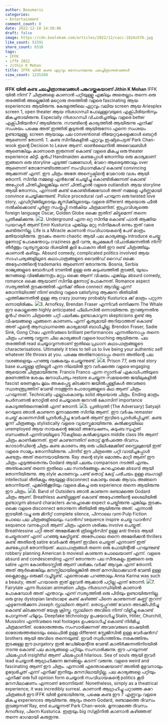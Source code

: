 ```yaml
---
author: Beaumaris
categories:
- Entertainment
comment_count: 0
date: 2022-12-18 14:50:06
draft: false
image: https://cdn.boolokam.com/articles/2022/12/cacc-1024x576.jpg
like_count: 51591
share_count: 6516
tags:
- IFFK
- iffk 2022
- Jithin K Mohan
title: IFFK യിൽ കണ്ട ഏറ്റവും മനോഹരമായ ചലച്ചിത്രാനുഭവങ്ങൾ
view_count: 1235260
---
```


**IFFK യിൽ കണ്ട ചലച്ചിത്രാനുഭവങ്ങൾ പങ്കുവയ്ക്കുകയാണ് Jithin K Mohan** IFFK യിൽ നിന്ന് 7 ചിത്രങ്ങളെ കാണാൻ പറ്റിയുള്ളൂ എങ്കിലും അതെല്ലാം തന്നെ ഒരു തരത്തിൽ അല്ലെങ്കിൽ മറ്റൊരു തരത്തിൽ വളരെ fascinating ആയ experiences ആയിരുന്നു. കേരളത്തിലെ ഏറ്റവും വലിയ screen ആയ Ariesplex screen 1, open theater ആയ നിശാഗന്ധി പോലുള്ളവയുടെ എക്സ്പീരിയൻസും മികച്ചതായിരുന്നു. Especially നിശാഗന്ധി വിചാരിച്ചതിലും വളരെ better എക്സ്പീരിയൻസ് ആയിരുന്നു. സൗണ്ടിന്റെ കാര്യത്തിൽ ആയിരുന്നു എനിക്ക് സംശയം പക്ഷെ അത് ഇത്തിരി കൂടുതൽ ആയിരുന്നോ എന്നെ സംശയം ഉണ്ടായുള്ളൂ, screen ആയാലും പല conventional തീയേറ്ററുകളെക്കാൾ ബെറ്റർ ആണെന്ന് തോന്നി. 1\. കണ്ട സിനിമകളിൽ ഏറ്റവും ഇഷ്ട്ടപെട്ടത് Park Chan-wook ഇന്റെ Decision to Leave ആണ്. ഓൺലൈനിൽ അവൈലബിൾ ആണെങ്കിലും കാണാതെ ഇരുന്നത് കൊണ്ട് വളരെ മികച്ച ഒരു theater experience കിട്ടി. മുൻപ് Handmaiden കണ്ടപ്പോൾ തോന്നിയ ഒരു കാര്യമാണ് ഇങ്ങനെ ഒരു storyline എടുത്ത് വക്കുമ്പോൾ, വേറെ ആരെടുത്താലും over ആണെന്ന് തോന്നേണ്ടിടത്താണ് സംവിധാനമികവ് കൊണ്ട് convincing ആക്കുന്നത് എന്ന്. ഈ ചിത്രം അതേ അസ്പെക്ടിന്റെ വേറൊരു വശം ആയി തോന്നി. സിനിമ നമ്മളെ എൻഗേജ് ചെയ്യിച്ചു കൊണ്ടിരിക്കുന്നത് കൊണ്ട് അപ്പോൾ ചിന്തിച്ചില്ലെങ്കിലും ഒന്ന് ചിന്തിച്ചാൽ വളരെ outlandish ആയ storyline ആയി തോന്നാം, എന്നാൽ കണ്ട് കൊണ്ടിരിക്കുമ്പോൾ അത് നമ്മളെ പൂർണ്ണമായി convince ചെയ്യിക്കുന്നുണ്ട്. Police procedural വഴി പറയുന്ന ഒരു twisted love story, എഡിറ്റിങ്ങിലൂടെയും മ്യൂസിക്കിലൂടെയും വളരെ different ആയൊരു ഫീൽ നൽകിക്കൊണ്ട് പൂർണ്ണ സംതൃപ്തി നൽകിയ ചിത്രമാണിത്. ഇപ്രാവിശ്യത്തെ foreign language Oscar, Golden Globe ഒക്കെ ഇതിന് കിട്ടുമെന്ന് തന്നെ പ്രതീക്ഷിക്കുന്നു. ![](https://cdn.boolokam.com/articles/2022/12/cacc-1024x576.jpg)2\. Underground എന്ന ഒറ്റ സിനിമ കൊണ്ട് ഫാൻ ആക്കിയ ഡയറക്ടർ ആണ് Emir Kusturica എങ്കിലും മറ്റു സിനിമകൾ ഒന്നും ഇത് വരെ കണ്ടിരുന്നില്ല. Life is a Miracle കാണാൻ സംവിധായകന്റെ പേര് മാത്രം മതിയായിരുന്നു. തുടക്കം തന്നെ chaotic ആയി പല കാര്യങ്ങളും introduce ചെയ്തു മുന്നോട്ട് പോകുന്തോറും craziness കൂടി വന്നു, പ്രേക്ഷകർ വിചാരിക്കുന്നതിൽ നിന്ന് തീർത്തും വ്യത്യസ്തമായ ദിശയിൽ കൂടി പോകുന്ന രീതി ഈ രണ്ട് ചിത്രത്തിലും കാണാൻ കഴിയും. Absurd comedy, complicated politics involved ആയ സാഹചര്യങ്ങളിലൂടെ കഥാപാത്രങ്ങളുടെ വൈൽഡ് റൈഡ് ഒക്കെ അദ്ദേഹത്തിന്റെ trademarks ആണെന്ന് തോന്നുന്നു. Bosnia, Serbia രാജ്യങ്ങളുടെ ബോർഡർ ടൗണിൽ ഉള്ള ഒരു കുടുംബത്തിൽ തുടങ്ങി, യുദ്ധം ജനങ്ങളെ വിഭജിക്കുന്നതും മറ്റും ഒക്കെ ആണ് വിഷയം എങ്കിലും absurd comedy, romance ഒക്കെ ആയാണ് സിനിമ മുന്നോട്ട് പോകുന്നത്. Romance aspect സത്യത്തിൽ തുടക്കത്തിൽ എനിക്ക് തീരെ connect ആവില്ല എന്ന് തോന്നിയിടത്ത് നിന്ന് ending വളരെ satisfying ആക്കുന്ന രീതിയിൽ എത്തിക്കുന്നതിൽ ഉള്ള ആ crazy journey probably Kusturica ക്ക് മാത്രം പറ്റുന്ന ഒന്നായിരിക്കും. ![](https://cdn.boolokam.com/articles/2022/12/aaaaaaa-1024x576.jpg)3\. Arnofksy, Brendan Fraser എന്നിവർ ഒന്നിക്കുന്ന The Whale ഈ കൊല്ലത്തെ highly anticipated ഫിലിംസിൽ ഒന്നായിരുന്നു. ഇറങ്ങുന്നതിനു മുൻപ് തന്നെ ചിത്രത്തെ പറ്റി പലർക്കും ഉണ്ടാകാവുന്ന skepticisms ഉണ്ട് ആ വിഷയങ്ങളെ എങ്ങനെ കാണണം എന്ന് കൃത്യമായി അറിയാത്തത് കൊണ്ട് അത് എന്റെ ആസ്വാധനത്തെ കാര്യമായി ബാധിച്ചില്ല. Brendon Fraser, Sadie Sink, Gong Chau എന്നിവരുടെ brilliant performances എന്നതിനൊപ്പം തന്നെ ചിത്രം പറഞ്ഞു വയ്ക്കുന്ന ചില കാര്യങ്ങൾ വളരെ touching ആയിരുന്നു. പല തരത്തിൽ read ചെയ്യാവുന്നതാണ് ഇതിലെ പ്രധാന കഥാപാത്രങ്ങളുടെ characterisations. Ultimately it tries to tell us to live being your authentic self whatever life throws at you. പക്ഷെ അതിനോടൊപ്പം തന്നെ അതിന്റെ പല വശങ്ങളെയും പറഞ്ഞു വക്കുകയും ചെയ്യുന്നുണ്ട്. ![](https://cdn.boolokam.com/articles/2022/12/wwwwwe.webp)4\. Prison 77, ഒരു real story base ചെയ്തുള്ള ത്രില്ലെർ എന്ന നിലയിൽ ഈ വർഷത്തെ വളരെ engaging ആയൊരു ചിത്രമായിരുന്നു. Francis Franco എന്ന സ്പാനിഷ് ഏകാധിപതിയുടെ മരണത്തിനു ശേഷം ജനാധിപത്യം restore ചെയ്യുന്ന സമയത്തെ ജയിലുകളിൽ fascist ഭരണകൂടം മൂലം അകപ്പെട്ടു കിടക്കുന്ന ജയിൽപ്പുള്ളികൾ അവരുടെ സ്വാതന്ത്ര്യത്തിന് വേണ്ടി നടത്തുന്ന പോരാട്ടങ്ങളുടെ കഥ ആണ് ചിത്രം പറയുന്നത്. Technically എല്ലാംകൊണ്ടും solid ആയൊരു ചിത്രം. Ending മാത്രം പേർസണൽ നോട്ടിൽ end ചെയ്യാതെ ജനറൽ കോസിന് importance കൊടുത്തിരുന്നെങ്കിൽ എന്ന് തോന്നി. ![](https://cdn.boolokam.com/articles/2022/12/ffff-1024x538.jpeg)5\. പ്രതിദ്വന്തി (The Adversary) Satyajit റെയുടെ ഞാൻ കാണുന്ന മൂന്നാമത്തെ സിനിമ ആണ്. ഈ വർഷം remaster ചെയ്ത് കാന്നെസിൽ പ്രദർശിപ്പിച്ച വേർഷൻ ആണ് ഇവിടെ പ്രദർശിപ്പിച്ചത്. കണ്ട മൂന്ന് ചിത്രങ്ങളും stylistically വളരെ വ്യയസ്തമായിരുന്നു. കൽക്കട്ടയിലെ unemployed ആയ നായകന്റെ ജോലി അന്വേഷണം, കുടുംബ സുഹൃത് ബന്ധങ്ങൾ എന്നിവയിലൂടെ 70കളിലെ കൽക്കട്ടയുടെ middle class life ആണ് ചിത്രം കാണിക്കുന്നത്. ഇത് കാണുന്നതിന് തൊട്ട് മുൻപത്തെ ദിവസം ഗോടാർഡിന്റെ ചിത്രം കണ്ട കാരണം ആ ഒരു ഫിലിംമേക്കിങ് സ്റ്റൈലുമായി ഇത് വളരെ സാമ്യം തോന്നിയിരുന്നു. പിന്നീട് ഈ ചിത്രത്തെ പറ്റി വായിച്ചപ്പോൾ കണ്ടതും അത് തന്നെയായിരുന്നു. Ray തന്റെ style മൊത്തം മാറ്റി ആണ് ഈ ചിത്രം എടുത്തതെന്നും Godard ആയി പലരും comparison നടത്തി എന്നും. അത്കൊണ്ട് തന്നെ ഇതിലെ പല സന്ദർഭങ്ങളും കുറച്ചൊക്കെ absurd ആയി തോന്നിയിരുന്നു. ആ style കാരണവും പണ്ട് തൊട്ട് കേട്ട് പരിചയം ഉള്ള ബംഗാളി intellectual രീതികളും ആയുള്ള disconnect കൊണ്ടും ഒക്കെ ആവാം അങ്ങനെ തോന്നിയത്. എങ്കിൽക്കൂടിയും വളരെ മികച്ച ഒരു experience തന്നെ ആയിരുന്നു ഈ ചിത്രം. ![](https://cdn.boolokam.com/articles/2022/12/qqw-1.jpg)6\. Band of Outsiders ഞാൻ കാണുന്ന രണ്ടാമത്തെ Godard ചിത്രം ആണ്. Breathless കണ്ടിട്ടുള്ളത് കൊണ്ട് അദ്ദേഹത്തിന്റെ ശൈലിയിൽ ഉണ്ടാവുന്ന absurd characters കുറച്ചൊക്കെ expect ചെയ്തിരുന്നു എങ്കിലും തുടക്കം ഒക്കെ വളരെ disconnect തോന്നുന്ന രീതിയിൽ ആയിരുന്നു അത്. എന്നാൽ ഇടയിൽ വച്ചു ഒരു മിനിറ്റ് complete silence, പിന്നാലെ വന്ന Pulp Fiction പോലെ പല ചിത്രങ്ങളിലെയും ഡാൻസ് sequence inspire ചെയ്ത ഡാൻസ് sequence വന്നപ്പോൾ ആണ് ചിത്രം എന്നെ ശരിക്കും involve ചെയ്തത്. Breathlessine പറ്റി അത് അമേരിക്കൻ ത്രില്ലെർസിന് ഉള്ള anti thesis ആയി ചെയ്തതാണ് എന്ന് പറഞ്ഞു കേട്ടിട്ടുണ്ട്. അത്പോലെ തന്നെ അമേരിക്കൻ thrillers കണ്ട് അതിന്റെ satire വേർഷൻ ആണ് ഇവിടെ ചെയ്തത് എന്നാണ് ഇത് കണ്ടപ്പോൾ തോന്നിയത്. കഥാപാത്രങ്ങൾ തന്നെ ഒരു പോയിന്റിൽ പറയുന്നുണ്ട് robbery planning American b moviesil കാണുന്ന പോലെയാണ് എന്ന്. വളരെ absurd and condescending എന്ന് തോന്നുന്ന പല സീനുകളും ഇങ്ങനെ ഒരു satire എന്ന കോൺടെസ്റ്റിൽ ആണ് ശരിക്കും വർക്ക്‌ ആവുക എന്ന് തോന്നി. അത് ആർക്കെങ്കിലും മനസ്സിലായില്ലെങ്കിൽ അത് മനസിലാക്കുവാൻ വേണ്ടി ഉള്ള ക്ലൈമാക്സ്യും ഒരുക്കി വച്ചിട്ടുണ്ട്. എന്തൊക്കെ പറഞ്ഞാലും Anna Karina was such a beauty, അത് പറയാതെ ഇത് മുഴുവൻ ആക്കാൻ പറ്റില്ല എന്ന് തോന്നി. ![](https://cdn.boolokam.com/articles/2022/12/22-2-1024x682.jpg)7\. Fairytale എന്ന Russian animation ചിത്രം നിശാഗന്ധിയിൽ കാണാൻ പോകുമ്പോൾ അത് എന്താവും എന്ന് സത്യത്തിൽ ഒരു പിടിയും ഉണ്ടായിരുന്നില്ല. ഒരു gray dystopian landscape കണ്ട് കഴിഞ്ഞ് പിന്നെ കാണുന്നത് കണ്ണ് തുറന്ന് എഴുന്നേൽക്കുന്ന Joseph സ്റ്റാലിനെ ആണ്. തൊട്ടപ്പുറത്ത് വേദന അടക്കിപിടിച്ചു കൊണ്ട് കിടക്കുന്നത് യേശു ക്രിസ്തു. സ്റ്റാലിനെ അവിടെ നിന്ന് വിളിച്ചു കൊണ്ട് പോവുന്നത് ഹിറ്റ്ലറും. Deepfake technology ഉപയോഗിച്ചു Stalin, Hitler, Churchill, Mussolini എന്നിവരുടെ real footages ഉപയോഗിച്ച് കൊണ്ട് നിർമിച്ച ചിത്രമാണിത്. ഓരോരുത്തരും സംസാരിക്കുന്നത് അവരവരുടെ ഭാഷയിൽ. ഓരോരുത്തരുടെയും ലൈഫിൽ ഉള്ള different സ്റ്റേജിസിൽ ഉള്ള വേർഷൻസ് brothers ആയി അവിടെ തന്നെയുണ്ട്. ഇവർ സ്വർഗത്തിനും നരകത്തിനും ഇടക്കുള്ള ഈ purgatory ഇൽ ജഡ്ജ്‍മെന്റിനു വേണ്ടി കാതിർക്കുന്നതിനിടയിൽ നടന്നു കൊണ്ട് പല കാര്യങ്ങളെ പറ്റിയും സംസാരിക്കുന്നു. ഈ പറയുന്നത് ചിലപ്പോൾ insightful ആണ് ചിലപ്പോൾ hilarious. Sea of souls ആയി ഇവർ lead ചെയ്യാൻ ആഗ്രഹിക്കുന്ന ജനങ്ങളും കടന്ന് വരുന്നു. വളരെ weird and fascinating ആണ് ഈ ചിത്രം. എന്നാൽ എന്തൊക്കെയാണ് അതിൽ മുഴുവനായും ഉദ്ദേശിച്ചത് എന്ന് എനിക്ക് ഇനിയും മനസിലായിട്ടില്ല. പല കാര്യങ്ങളെ പറ്റിയും എനിക്ക് ഒരു full opinion form ചെയ്യാൻ സംവിധായകന്റെ politics കൂടി മനസിലാക്കണം എന്നാണ് തോന്നിയത്. Nonetheless, simply as a theatrical experience, it was incredibly surreal. കാണാൻ ആഗ്രഹിച്ചു പറ്റാഞ്ഞ കുറേ ചിത്രങ്ങൾ ഈ IFFK യിൽ ഉണ്ടായിരുന്നു, പക്ഷെ കണ്ട ഈ 7 എണ്ണവും വളരെ മികച്ച experiences ആയിരുന്നു. ആദ്യം തന്നെ Godard, രണ്ടാമത്തെ ദിവസം തുടങ്ങുന്നത് Ray, end ചെയ്യുന്നത് Park Chan-wook. മൂന്നാമത്തെ ദിവസം Arnofksy, പിന്നെ Kusturica. ഇത്രയും big സ്‌ക്രീനിൽ കാണാൻ കഴിഞ്ഞത് തന്നെ ഭാഗമായി കരുതുന്നു.